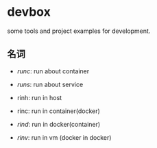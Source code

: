 # devbox

some tools and project examples for development.

## 名词
- *runc*: run about container
- *runs*: run about service

- rinh: run in host
- rinc: run in container(docker)
- *rind*: run in docker(container)
- *rinv*: run in vm  (docker in docker)
